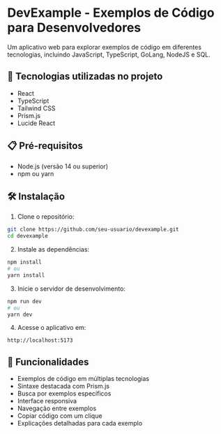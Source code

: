 # DevExample - Exemplos de Código para Desenvolvedores

Um aplicativo web para explorar exemplos de código em diferentes tecnologias, incluindo JavaScript, TypeScript, GoLang, NodeJS e SQL.

## 🚀 Tecnologias utilizadas no projeto

- React
- TypeScript
- Tailwind CSS
- Prism.js
- Lucide React

## 📋 Pré-requisitos

- Node.js (versão 14 ou superior)
- npm ou yarn

## 🛠️ Instalação

1. Clone o repositório:
```bash
git clone https://github.com/seu-usuario/devexample.git
cd devexample
```

2. Instale as dependências:
```bash
npm install
# ou
yarn install
```

3. Inicie o servidor de desenvolvimento:
```bash
npm run dev
# ou
yarn dev
```

4. Acesse o aplicativo em:
```
http://localhost:5173
```

## 🎯 Funcionalidades

- Exemplos de código em múltiplas tecnologias
- Sintaxe destacada com Prism.js
- Busca por exemplos específicos
- Interface responsiva
- Navegação entre exemplos
- Copiar código com um clique
- Explicações detalhadas para cada exemplo
